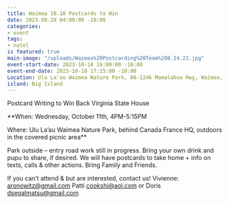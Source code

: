 ```yaml
---
title: Waimea 10.18 Postcards to Win
date: 2023-09-28 04:09:00 -10:00
categories:
- event
tags:
- natel
is featured: true
main-image: "/uploads/Waimea%20Postcarding%20Team%208.14.22.jpg"
event-start-date: 2023-10-18 16:00:00 -10:00
event-end-date: 2023-10-18 17:15:00 -10:00
Location: Ulu La'au Waimea Nature Park, 66-1246 Mamalahoa Hwy, Waimea, HI 96743
island: Big Island
---
```


Postcard Writing to Win Back Virginia State House

**When: Wednesday, October 11th, 4PM-5:15PM

Where: Ulu La’au Waimea Nature Park, behind Canada France HQ, outdoors in the covered picnic area**

Park outside – entry road work still in progress. Bring your own drink and pupu to share, if desired. We will have postcards to take home + info on texts, calls & other actions. Bring Family and Friends.

If you can’t attend & but are interested, contact us! Vivienne: aronowitz@gmail.com Patti cookshi@aol.com or Doris dsegalmatsu@gmail.com